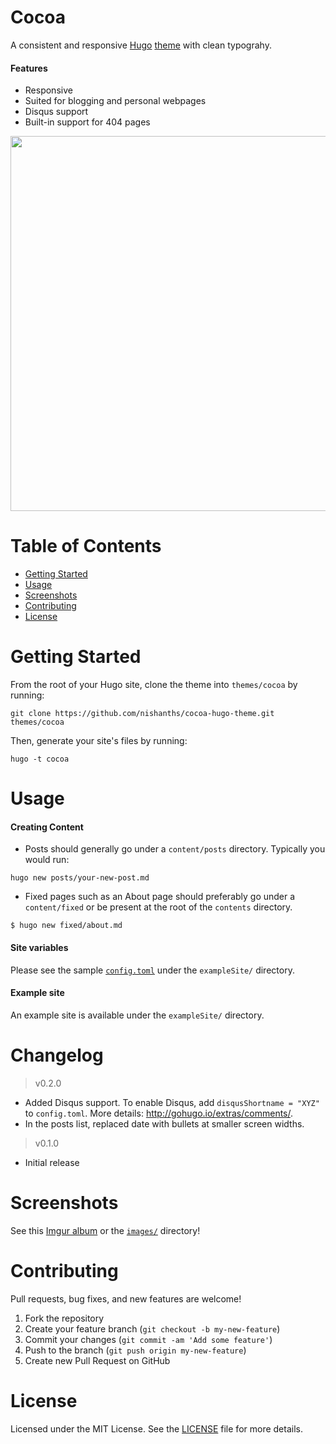# Cocoa

A consistent and responsive [Hugo](http://gohugo.io) [theme](https://github.com/spf13/hugoThemes/) with clean typograhy.

#### Features

* Responsive
* Suited for blogging and personal webpages
* Disqus support
* Built-in support for 404 pages

<img src="http://i.imgur.com/jdstF9j.png" width="600">

# Table of Contents

* [Getting Started](#getting-started)
* [Usage](#usage)
* [Screenshots](#screenshots)
* [Contributing](#contributing)
* [License](#license)

# Getting Started 

From the root of your Hugo site, clone the theme into `themes/cocoa` by running:

````
git clone https://github.com/nishanths/cocoa-hugo-theme.git themes/cocoa
````

Then, generate your site's files by running:

````
hugo -t cocoa
````

# Usage

#### Creating Content

* Posts should generally go under a `content/posts` directory. Typically you would run:

````
hugo new posts/your-new-post.md
````

* Fixed pages such as an About page should preferably go under a `content/fixed` or be present at the root of the `contents` directory.

````
$ hugo new fixed/about.md
````

#### Site variables

Please see the sample [`config.toml`](https://github.com/nishanths/cocoa-hugo-theme/blob/master/exampleSite/config.toml) under the `exampleSite/` directory. 

#### Example site

An example site is available under the `exampleSite/` directory. 

# Changelog

> v0.2.0

* Added Disqus support. To enable Disqus, add `disqusShortname = "XYZ"` to `config.toml`. More details: <http://gohugo.io/extras/comments/>.
* In the posts list, replaced date with bullets at smaller screen widths.

> v0.1.0

* Initial release


# Screenshots

See this [Imgur album](http://imgur.com/a/skabh) or the [`images/`](https://github.com/nishanths/cocoa-hugo-theme/tree/master/images) directory!

# Contributing

Pull requests, bug fixes, and new features are welcome!

1. Fork the repository
2. Create your feature branch (`git checkout -b my-new-feature`)
3. Commit your changes (`git commit -am 'Add some feature'`)
4. Push to the branch (`git push origin my-new-feature`)
5. Create new Pull Request on GitHub

# License

Licensed under the MIT License. See the [LICENSE](https://github.com/nishanths/cocoa-hugo-theme/blob/master/LICENSE.md) file for more details.
